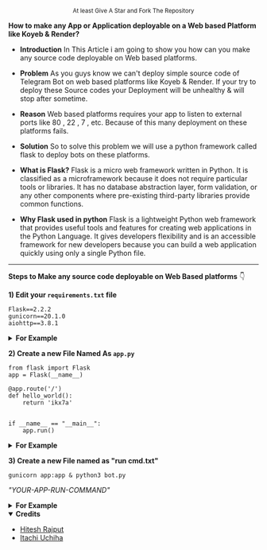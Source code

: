 <div align="center">
 <sup>At least Give A Star and Fork The Repository
 </sup>
</div>

**How to make any App or Application deployable on a Web based Platform like Koyeb & Render?**

- **Introduction** 
In This Article i am going to show you how can you make any source code deployable on Web based platforms.

- **Problem**
As you guys know we can't deploy simple source code of Telegram Bot on web based platforms like Koyeb & Render.
If your try to deploy these Source codes your Deployment will be unhealthy & will stop after sometime.

- **Reason**
Web based platforms requires your app to listen to external ports like 80 , 22 , 7 , etc.
Because of this many deployment on these platforms fails.

- **Solution**
So to solve this problem we will use a python framework called flask to deploy bots on these platforms.

- **What is Flask?**
Flask is a micro web framework written in Python. It is classified as a microframework because it does not require particular tools or libraries. It has no database abstraction layer, form validation, or any other components where pre-existing third-party libraries provide common functions.

- **Why Flask used in python**
Flask is a lightweight Python web framework that provides useful tools and features for creating web applications in the Python Language. It gives developers flexibility and is an accessible framework for new developers because you can build a web application quickly using only a single Python file.

<hr>

**Steps to Make any source code deployable on Web Based platforms** 👇

**1) Edit your `requirements.txt` file**

```
Flask==2.2.2
gunicorn==20.1.0
aiohttp==3.8.1
```

<details><b>
<summary>For Example</b></summary>

[<img src="https://github.com/ikx7a/Deployable/blob/main/Resources/SS1.png?raw=true"/>](https://github.com/ikx7a)

**NOTE** - Add These Dependencies In Your **requirements.txt** File 

</details>

**2) Create a new File Named As `app.py`**

```
from flask import Flask
app = Flask(__name__)

@app.route('/')
def hello_world():
    return 'ikx7a'


if __name__ == "__main__":
    app.run()
```

<details><b>
<summary>For Example</b></summary>

[<img src="https://github.com/ikx7a/Deployable/blob/main/Resources/SS2.png?raw=true"/>](https://github.com/ikx7a)

</details>

**3) Create a new File named as "run cmd.txt"**

```
gunicorn app:app & python3 bot.py
```

*"YOUR-APP-RUN-COMMAND"*

<details><b>
<summary>For Example</b></summary>

[<img src="https://github.com/ikx7a/Deployable/blob/main/Resources/SS3.png?raw=true"/>](https://github.com/ikx7a)

**Here are app is ready to be deployed on any web based platform.**

</details>
<details open><b>
<summary>Credits</b></summary>

- [Hitesh Rajput](https://github.com/Hiteshxd)
- [Itachi Uchiha](https://github.com/ikx7a)

</details>




















